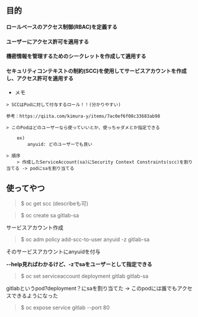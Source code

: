 ## 目的

#### ロールベースのアクセス制御(RBAC)を定義する
#### ユーザーにアクセス許可を適用する
#### 機密情報を管理するためのシークレットを作成して適用する
#### セキュリティコンテキストの制約(SCC)を使用してサービスアカウントを作成し、アクセス許可を適用する

- メモ
```
> SCCはPodに対して付与するロール！！(分かりやすい)

参考：https://qiita.com/kimura-y/items/7ac0ef6f08c33683ab98

> このPodはどのユーザーなら使っていいとか、使っちゃダメとか指定できる

    ex)
        anyuid: どのユーザーでも良い

> 順序
    > 作成したServiceAccount(sa)にSecurity Context Constraints(scc)を割り当てる -> podにsaを割り当てる
```


##  使ってやつ

> $ oc get scc (describeも可)

> $ oc create sa gitlab-sa

サービスアカウント作成

> $ oc adm policy add-scc-to-user anyuid -z gitlab-sa

そのサービスアカウントにanyuidを付与

**--help見ればわかるけど、-zでsaをユーザーとして指定できる**

> $ oc set serviceaccount deployment gitlab gitlab-sa

gitlabというpod?deployment？にsaを割り当てた -> このpodには誰でもアクセスできるようになった

> $ oc expose service gitlab --port 80